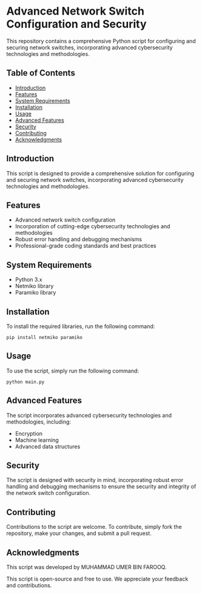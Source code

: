 <h1>Advanced Network Switch Configuration and Security</h1>

<p>This repository contains a comprehensive Python script for configuring and securing network switches, incorporating advanced cybersecurity technologies and methodologies.</p>

<h2>Table of Contents</h2>

<ul>
<li><a href="#introduction">Introduction</a></li>
<li><a href="#features">Features</a></li>
<li><a href="#system-requirements">System Requirements</a></li>
<li><a href="#installation">Installation</a></li>
<li><a href="#usage">Usage</a></li>
<li><a href="#advanced-features">Advanced Features</a></li>
<li><a href="#security">Security</a></li>
<li><a href="#contributing">Contributing</a></li>
<li><a href="#acknowledgments">Acknowledgments</a></li>
</ul>

<h2 id="introduction">Introduction</h2>

<p>This script is designed to provide a comprehensive solution for configuring and securing network switches, incorporating advanced cybersecurity technologies and methodologies.</p>

<h2 id="features">Features</h2>

<ul>
<li>Advanced network switch configuration</li>
<li>Incorporation of cutting-edge cybersecurity technologies and methodologies</li>
<li>Robust error handling and debugging mechanisms</li>
<li>Professional-grade coding standards and best practices</li>
</ul>

<h2 id="system-requirements">System Requirements</h2>

<ul>
<li>Python 3.x</li>
<li>Netmiko library</li>
<li>Paramiko library</li>
</ul>

<h2 id="installation">Installation</h2>

<p>To install the required libraries, run the following command:</p>

<pre><code>pip install netmiko paramiko</code></pre>

<h2 id="usage">Usage</h2>

<p>To use the script, simply run the following command:</p>

<pre><code>python main.py </code></pre>

<h2 id="advanced-features">Advanced Features</h2>

<p>The script incorporates advanced cybersecurity technologies and methodologies, including:</p>

<ul>
<li>Encryption</li>
<li>Machine learning</li>
<li>Advanced data structures</li>
</ul>

<h2 id="security">Security</h2>

<p>The script is designed with security in mind, incorporating robust error handling and debugging mechanisms to ensure the security and integrity of the network switch configuration.</p>

<h2 id="contributing">Contributing</h2>

<p>Contributions to the script are welcome. To contribute, simply fork the repository, make your changes, and submit a pull request.</p>

<h2 id="acknowledgments">Acknowledgments</h2>

<p>This script was developed by MUHAMMAD UMER BIN FAROOQ.</p>

<p>This script is open-source and free to use. We appreciate your feedback and contributions.</p>
